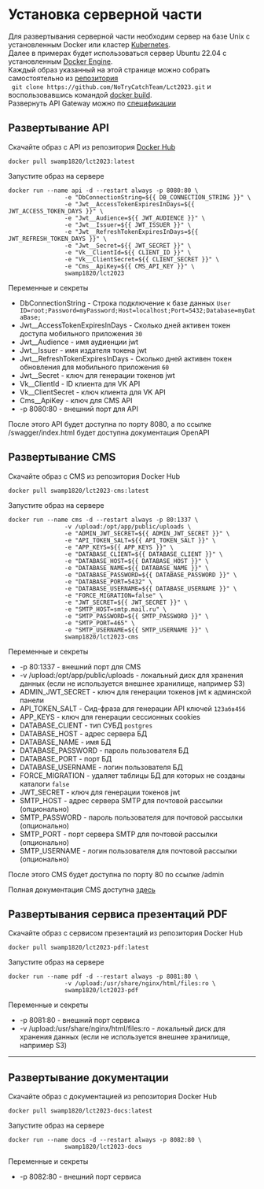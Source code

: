 # Установка серверной части
Для развертывания серверной части необходим сервер на базе Unix с установленным Docker или кластер [Kubernetes](https://kubernetes.io/ru/).  
Далее в примерах будет использоваться сервер Ubuntu 22.04 с установленным [Docker Engine](https://docs.docker.com/engine/install/ubuntu/).  
Каждый образ указанный на этой странице можно собрать самостоятельно из [репозитория](https://github.com/NoTryCatchTeam/Lct2023)    
` 
git clone https://github.com/NoTryCatchTeam/Lct2023.git
` 
и воспользовавшись командой [docker build](https://docs.docker.com/engine/reference/commandline/build/).  
Развернуть API Gateway можно по [спецификации](https://github.com/NoTryCatchTeam/Lct2023/blob/master/deployment/api-gateway.json)  

## Развертывание API
Скачайте образ с API из репозитория [Docker Hub](https://hub.docker.com/)
```  
docker pull swamp1820/lct2023:latest
```  
Запустите образ на сервере  
```
docker run --name api -d --restart always -p 8080:80 \  
                -e "DbConnectionString=${{ DB_CONNECTION_STRING }}" \
                -e "Jwt__AccessTokenExpiresInDays=${{ JWT_ACCESS_TOKEN_DAYS }}" \
                -e "Jwt__Audience=${{ JWT_AUDIENCE }}" \
                -e "Jwt__Issuer=${{ JWT_ISSUER }}" \
                -e "Jwt__RefreshTokenExpiresInDays=${{ JWT_REFRESH_TOKEN_DAYS }}" \
                -e "Jwt__Secret=${{ JWT_SECRET }}" \
                -e "Vk__ClientId=${{ CLIENT_ID }}" \
                -e "Vk__ClientSecret=${{ CLIENT_SECRET }}" \
                -e "Cms__ApiKey=${{ CMS_API_KEY }}" \
                swamp1820/lct2023 
```                

Переменные и секреты  
- DbConnectionString - Строка подключение к базе данных `User ID=root;Password=myPassword;Host=localhost;Port=5432;Database=myDataBase;`   
- Jwt__AccessTokenExpiresInDays -  Сколько дней активен токен доступа мобильного приложения `30`  
- Jwt__Audience - имя аудиенции jwt  
- Jwt__Issuer - имя издателя токена jwt  
- Jwt__RefreshTokenExpiresInDays  -  Сколько дней активен токен обновления для мобильного приложения `60`  
- Jwt__Secret - ключ для генерации токенов jwt  
- Vk__ClientId - ID клиента для VK API  
- Vk__ClientSecret - ключ клиента для VK API  
- Cms__ApiKey - ключ для CMS API  
- -p 8080:80 - внешний порт для API  

После этого API будет доступна по порту 8080, а по ссылке /swagger/index.html будет доступна документация OpenAPI



## Развертывание CMS
Скачайте образ с CMS из репозитория Docker Hub
```
docker pull swamp1820/lct2023-cms:latest
```
Запустите образ на сервере  
```
docker run --name cms -d --restart always -p 80:1337 \  
                -v /upload:/opt/app/public/uploads \  
                -e "ADMIN_JWT_SECRET=${{ ADMIN_JWT_SECRET }}" \
                -e "API_TOKEN_SALT=${{ API_TOKEN_SALT }}" \  
                -e "APP_KEYS=${{ APP_KEYS }}" \  
                -e "DATABASE_CLIENT=${{ DATABASE_CLIENT }}" \  
                -e "DATABASE_HOST=${{ DATABASE_HOST }}" \  
                -e "DATABASE_NAME=${{ DATABASE_NAME }}" \  
                -e "DATABASE_PASSWORD=${{ DATABASE_PASSWORD }}" \  
                -e "DATABASE_PORT=5432" \  
                -e "DATABASE_USERNAME=${{ DATABASE_USERNAME }}" \  
                -e "FORCE_MIGRATION=false" \  
                -e "JWT_SECRET=${{ JWT_SECRET }}" \  
                -e "SMTP_HOST=smtp.mail.ru" \  
                -e "SMTP_PASSWORD=${{ SMTP_PASSWORD }}" \  
                -e "SMTP_PORT=465" \
                -e "SMTP_USERNAME=${{ SMTP_USERNAME }}" \  
                swamp1820/lct2023-cms
```
Переменные и секреты  
- -p 80:1337 - внешний порт для CMS  
- -v /upload:/opt/app/public/uploads - локальный диск для хранения данных (если не используется внешнее хранилище, например S3)  
- ADMIN_JWT_SECRET - ключ для генерации токенов jwt к админской панели    
- API_TOKEN_SALT -  Сид-фраза для генерации API ключей `123абв456`  
- APP_KEYS - ключ для генерации сессионных cookies  
- DATABASE_CLIENT - тип СУБД `postgres`  
- DATABASE_HOST - адрес сервера БД  
- DATABASE_NAME - имя БД  
- DATABASE_PASSWORD - пароль пользователя БД  
- DATABASE_PORT - порт БД  
- DATABASE_USERNAME - логин пользователя БД  
- FORCE_MIGRATION - удаляет таблицы БД для которых не созданы каталоги `false`  
- JWT_SECRET - ключ для генерации токенов jwt  
- SMTP_HOST - адрес сервера SMTP для почтовой рассылки (опционально)   
- SMTP_PASSWORD - пароль пользователя для почтовой рассылки (опционально)  
- SMTP_PORT - порт сервера SMTP для почтовой рассылки (опционально)  
- SMTP_USERNAME - логин пользователя для почтовой рассылки (опционально)  

После этого CMS будет доступна по порту 80 по ссылке /admin

Полная документация CMS доступна [здесь](https://docs.strapi.io/)

## Развертывания сервиса презентаций PDF

Скачайте образ с сервисом презентаций из репозитория Docker Hub
```
docker pull swamp1820/lct2023-pdf:latest
```
Запустите образ на сервере  

```
docker run --name pdf -d --restart always -p 8081:80 \  
                -v /upload:/usr/share/nginx/html/files:ro \  
                swamp1820/lct2023-pdf 
```

Переменные и секреты  
- -p 8081:80 - внешний порт сервиса  
- -v /upload:/usr/share/nginx/html/files:ro - локальный диск для хранения данных (если не используется внешнее хранилище, например S3)

---

## Развертывание документации

Скачайте образ с документацией из репозитория Docker Hub
```
docker pull swamp1820/lct2023-docs:latest
```

Запустите образ на сервере  

```
docker run --name docs -d --restart always -p 8082:80 \
                swamp1820/lct2023-docs 
```

Переменные и секреты  
- -p 8082:80 - внешний порт сервиса